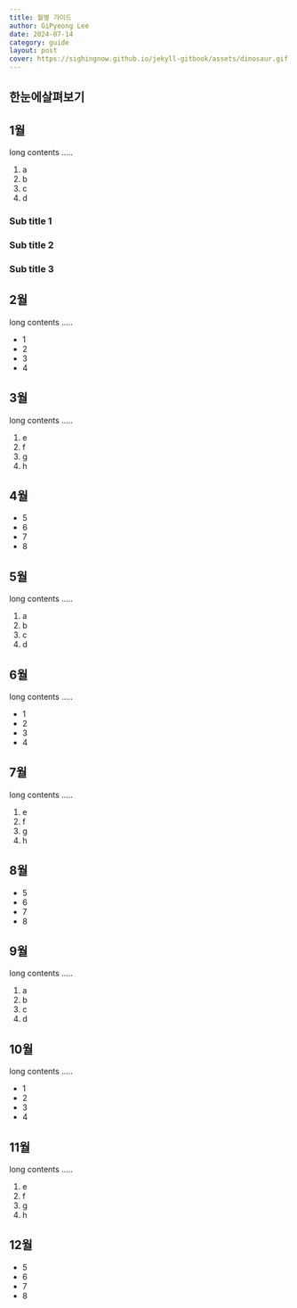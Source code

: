 ```yaml
---
title: 월별 가이드
author: GiPyeong Lee
date: 2024-07-14
category: guide
layout: post
cover: https://sighingnow.github.io/jekyll-gitbook/assets/dinosaur.gif
---
```

한눈에살펴보기
-------------


1월
-------------

long contents .....

1. a
2. b
3. c
4. d

### Sub title 1

### Sub title 2

### Sub title 3

2월
-------------

long contents .....

+ 1
+ 2
+ 3
+ 4

3월
-------------

long contents .....

1. e
2. f
3. g
4. h

4월
-------------

+ 5
+ 6
+ 7
+ 8

5월
-------------

long contents .....

1. a
2. b
3. c
4. d

6월
-------------

long contents .....

+ 1
+ 2
+ 3
+ 4

7월
-------------

long contents .....

1. e
2. f
3. g
4. h

8월
-------------

+ 5
+ 6
+ 7
+ 8

9월
-------------

long contents .....

1. a
2. b
3. c
4. d

10월
-------------

long contents .....

+ 1
+ 2
+ 3
+ 4

11월
-------------

long contents .....

1. e
2. f
3. g
4. h

12월
-------------

+ 5
+ 6
+ 7
+ 8
